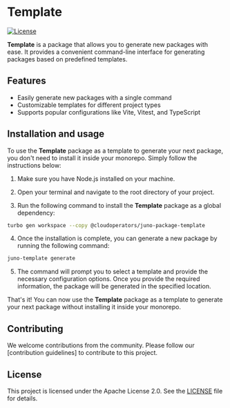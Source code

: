 # Template

[![License](https://img.shields.io/badge/License-Apache%202.0-blue.svg)](LICENSE)

**Template** is a package that allows you to generate new packages with ease. It provides a convenient command-line interface for generating packages based on predefined templates.

## Features

- Easily generate new packages with a single command
- Customizable templates for different project types
- Supports popular configurations like Vite, Vitest, and TypeScript

## Installation and usage

To use the **Template** package as a template to generate your next package, you don't need to install it inside your monorepo. Simply follow the instructions below:

1. Make sure you have Node.js installed on your machine.

2. Open your terminal and navigate to the root directory of your project.

3. Run the following command to install the **Template** package as a global dependency:

```bash
turbo gen workspace --copy @cloudoperators/juno-package-template
```

4. Once the installation is complete, you can generate a new package by running the following command:

```bash
juno-template generate
```

5. The command will prompt you to select a template and provide the necessary configuration options. Once you provide the required information, the package will be generated in the specified location.

That's it! You can now use the **Template** package as a template to generate your next package without installing it inside your monorepo.

## Contributing

We welcome contributions from the community. Please follow our [contribution guidelines] to contribute to this project.

## License

This project is licensed under the Apache License 2.0. See the [LICENSE](LICENSE) file for details.
